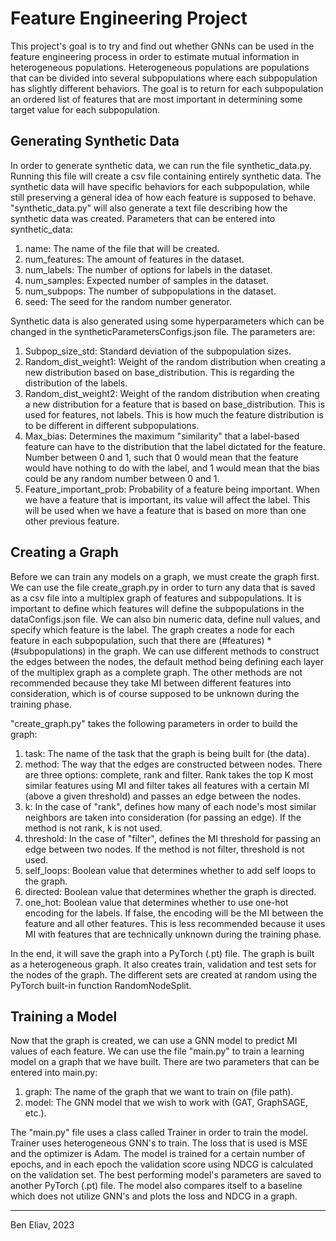 # Feature Engineering Project

This project's goal is to try and find out whether GNNs can be used in the feature engineering process in order to 
estimate mutual information in heterogeneous populations. Heterogeneous populations are populations that can be 
divided into several subpopulations where each subpopulation has slightly different behaviors. The goal is to return 
for each subpopulation an ordered list of features that are most important in determining some target value for each 
subpopulation.

## Generating Synthetic Data
In order to generate synthetic data, we can run the file synthetic_data.py. Running this file will create a csv file 
containing entirely synthetic data. The synthetic data will have specific behaviors for each subpopulation, while 
still preserving a general idea of how each feature is supposed to behave. "synthetic_data.py" will also 
generate a text file describing how the synthetic data was created. Parameters that 
can be entered into synthetic_data:
1. name: The name of the file that will be created.
2. num_features: The amount of features in the dataset.
3. num_labels: The number of options for labels in the dataset.
4. num_samples: Expected number of samples in the dataset.
5. num_subpops: The number of subpopulations in the dataset.
6. seed: The seed for the random number generator.

Synthetic data is also generated using some hyperparameters which can be changed in the syntheticParametersConfigs.json file. The parameters are:
1. Subpop_size_std: Standard deviation of the subpopulation sizes.
2. Random_dist_weight1: Weight of the random distribution when creating a new distribution based on 
   base_distribution. This is regarding the distribution of the labels.
3. Random_dist_weight2: Weight of the random distribution when creating a new distribution for a feature that is 
   based on base_distribution. This is used for features, not labels. This is how much the feature distribution is 
   to be different in different subpopulations.
4. Max_bias: Determines the maximum "similarity" that a label-based feature can have to the distribution that the 
   label dictated for the feature. Number between 0 and 1, such that 0 would mean that the feature would have 
   nothing to do with the label, and 1 would mean that the bias could be any random number between 0 and 1.
5. Feature_important_prob: Probability of a feature being important. When we have a feature that is important, its 
   value will affect the label. This will be used when we have a feature that is based on more than one other 
   previous feature.

## Creating a Graph
Before we can train any models on a graph, we must create the graph first. We can use the file create_graph.py in 
order to turn any data that is saved as a csv file into a multiplex graph of features and subpopulations. It is 
important to define which features will define the subpopulations in the dataConfigs.json file. We can also bin 
numeric data, define null values, and specify which feature is the label. The graph creates a node for each feature 
in each subpopulation, such that there are (#features) * (#subpopulations) in the graph. We can use different 
methods to construct the edges between the nodes, the default method being defining each layer of the multiplex 
graph as a complete graph. The other methods are not recommended because they take MI between different features 
into consideration, which is of course supposed to be unknown during the training phase. 

"create_graph.py" takes the following parameters in order to build the graph:
1. task: The name of the task that the graph is being built for (the data).
2. method: The way that the edges are constructed between nodes. There are three options: complete, rank and filter. 
   Rank takes the top K most similar features using MI and filter takes all features with a certain MI (above a 
   given threshold) and passes an edge between the nodes.
3. k: In the case of "rank", defines how many of each node's most similar neighbors are taken into consideration 
   (for passing an edge). If the method is not rank, k is not used.
4. threshold: In the case of "filter", defines the MI threshold for passing an edge between two nodes. If the 
   method is not filter, threshold is not used.
5. self_loops: Boolean value that determines whether to add self loops to the graph.
6. directed: Boolean value that determines whether the graph is directed.
7. one_hot: Boolean value that determines whether to use one-hot encoding for the labels. If false, the encoding 
   will be the MI between the feature and all other features. This is less recommended because it uses MI with 
   features that are technically unknown during the training phase.

In the end, it will save the graph into a PyTorch (.pt) file. The graph is built as a heterogeneous graph. It also 
creates train, validation and test sets for the nodes of the graph. The different sets are created at random using 
the PyTorch built-in function RandomNodeSplit.

## Training a Model
Now that the graph is created, we can use a GNN model to predict MI values of each feature. We can use the file 
"main.py" to train a learning model on a graph that we have built. There are two parameters that can be entered into 
main.py:
1. graph: The name of the graph that we want to train on (file path).
2. model: The GNN model that we wish to work with (GAT, GraphSAGE, etc.).

The "main.py" file uses a class called Trainer in order to train the model. Trainer uses heterogeneous GNN's to train. 
The loss that is used is MSE and the optimizer is Adam. The model is trained for a certain number of epochs, and in 
each epoch the validation score using NDCG is calculated on the validation set. The best performing model's parameters 
are saved to another PyTorch (.pt) file. The model also compares itself to a baseline which does not utilize GNN's 
and plots the loss and NDCG in a graph.

---
Ben Eliav, 2023